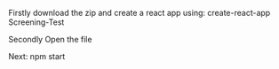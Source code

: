 Firstly download the zip and create a react app using:
create-react-app  Screening-Test

Secondly
Open the file

Next: 
npm start
